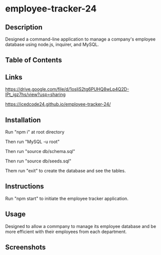 # employee-tracker-24

## Description
Designed a command-line application to manage a company's employee database using node.js, inquirer, and MySQL.

## Table of Contents

## Links
https://drive.google.com/file/d/1osljS2tg6PUHQ8wLp4Q2D-IPt_igz7hs/view?usp=sharing

https://icedcode24.github.io/employee-tracker-24/

## Installation
Run "npm i" at root directory

Then run "MySQL -u root"

Then run "source db/schema.sql"

Then run "source db/seeds.sql"

Them run "exit" to create the database and see the tables.

## Instructions
Run "npm start" to initiate the employee tracker application.

## Usage 
Designed to allow a commpany to manage its employee database and be more efficient with their employees from each department.

## Screenshots

